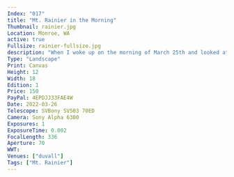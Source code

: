 ```yaml
---
Index: "017"
title: "Mt. Rainier in the Morning"
Thumbnail: rainier.jpg
Location: Monroe, WA
active: true
Fullsize: rainier-fullsize.jpg
description: "When I woke up on the morning of March 25th and looked at the mountain, I knew I had to take a picture. I scrambled to pull my gear together and attach my camera to the doublet telescope that would frame Mt. Rainier perfectly. I took several fast exposures but it was this single shot that captured the sunrise spilling over the mountain best. It was only later I noticed the flock of geese in a perfect line in the upper right corner. This is Mt. Rainier's North face." 
Type: "Landscape"
Print: Canvas
Height: 12
Width: 18
Edition: 1
Price: 150
PayPal: 4EPDJJ33FAE4W
Date: 2022-03-26
Telescope: SVBony SV503 70ED
Camera: Sony Alpha 6300
Exposures: 1
ExposureTime: 0.002
FocalLength: 336
Aperture: 70
WWT: 
Venues: ["duvall"]
Tags: ["Mt. Rainier"]
---
```

